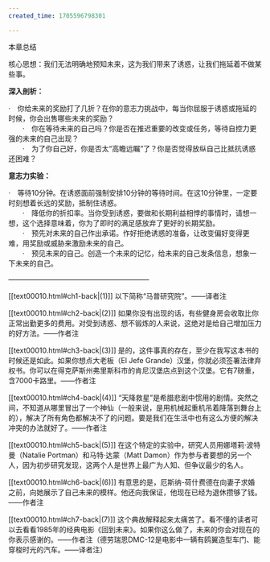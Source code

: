 ```yaml
---
created_time: 1705596798301

---
```

本章总结

核心思想：我们无法明确地预知未来，这为我们带来了诱惑，让我们拖延着不做某些事。

**深入剖析：**

·　你给未来的奖励打了几折？在你的意志力挑战中，每当你屈服于诱惑或拖延的时候，你会出售哪些未来的奖励？  
　　·　你在等待未来的自己吗？你是否在推迟重要的改变或任务，等待自控力更强的未来的自己出现？  
　　·　为了你自己好，你是否太“高瞻远瞩”了？你是否觉得放纵自己比抵抗诱惑还困难？

**意志力实验：**

·　等待10分钟。在诱惑面前强制安排10分钟的等待时间。在这10分钟里，一定要时刻想着长远的奖励，抵制住诱惑。  
　　·　降低你的折扣率。当你受到诱惑，要做和长期利益相悖的事情时，请想一想，这个选择意味着，你为了即时的满足感放弃了更好的长期奖励。  
　　·　预先对未来的自己作出承诺。作好拒绝诱惑的准备，让改变偏好变得更难，用奖励或威胁来激励未来的自己。  
　　·　预见未来的自己。创造一个未来的记忆，给未来的自己发条信息，想象一下未来的自己。

————————————————————

[[text00010.html#ch1-back\|(1)]] 以下简称“马普研究院”。——译者注

[[text00010.html#ch2-back\|(2)]] 如果你没有出现的话，有些健身房会收取比你正常出勤更多的费用。对受到诱惑、想不锻炼的人来说，这绝对是给自己增加压力的好方法。——作者注

[[text00010.html#ch3-back\|(3)]] 是的，这件事真的存在，至少在我写这本书的时候还是如此。如果你想点大老板（El Jefe Grande）汉堡，你就必须签署法律弃权书。你可以在得克萨斯州弗里斯科市的肯尼汉堡店点到这个汉堡。它有7磅重，含7000卡路里。——作者注

[[text00010.html#ch4-back\|(4)]] “天降救星”是希腊悲剧中惯用的剧情。突然之间，不知道从哪里冒出了一个神仙（一般来说，是用机械起重机吊着降落到舞台上的），解决了所有角色都解决不了的问题。要是我们在生活中也有这么方便的解决冲突的办法就好了。——作者注

[[text00010.html#ch5-back\|(5)]] 在这个特定的实验中，研究人员用娜塔莉·波特曼（Natalie Portman）和马特·达蒙（Matt Damon）作为参与者要想的另一个人，因为初步研究发现，这两个人是世界上最广为人知、但争议最少的名人。

[[text00010.html#ch6-back\|(6)]] 有意思的是，厄斯纳-荷什费德在向妻子求婚之前，向她展示了自己未来的模样。他还向我保证，他现在已经为退休攒够了钱。——作者注

[[text00010.html#ch7-back\|(7)]] 这个典故解释起来太痛苦了。看不懂的读者可以去看看1985年的经典电影《回到未来》。如果你这么做了，未来的你会对现在的你表示感谢的。——作者注（德劳瑞恩DMC-12是电影中一辆有鸥翼造型车门、能穿梭时光的汽车。——译者注）